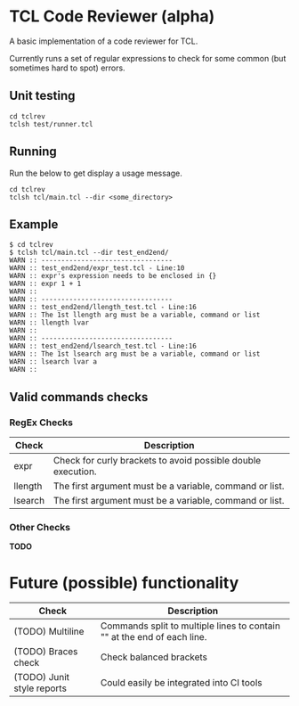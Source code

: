 # TCL Code Reviewer (alpha)

A basic implementation of a code reviewer for TCL.

Currently runs a set of regular expressions to check for some common (but sometimes hard to spot) errors.

## Unit testing

```
cd tclrev
tclsh test/runner.tcl
```

## Running

Run the below to get display a usage message.

```
cd tclrev
tclsh tcl/main.tcl --dir <some_directory>
```

## Example

```
$ cd tclrev
$ tclsh tcl/main.tcl --dir test_end2end/
WARN :: ---------------------------------
WARN :: test_end2end/expr_test.tcl - Line:10
WARN :: expr's expression needs to be enclosed in {}
WARN :: expr 1 + 1
WARN ::
WARN :: ---------------------------------
WARN :: test_end2end/llength_test.tcl - Line:16
WARN :: The 1st llength arg must be a variable, command or list
WARN :: llength lvar
WARN ::
WARN :: ---------------------------------
WARN :: test_end2end/lsearch_test.tcl - Line:16
WARN :: The 1st lsearch arg must be a variable, command or list
WARN :: lsearch lvar a
WARN ::
```

## Valid commands checks

### RegEx Checks

| Check | Description |
| ---   | ---         |
| expr | Check for curly brackets to avoid possible double execution. |
| llength | The first argument must be a variable, command or list. |
| lsearch | The first argument must be a variable, command or list. |

### Other Checks

**TODO**

# Future (possible) functionality

| Check | Description |
| ---   | ---         |
| (TODO) Multiline | Commands split to multiple lines to contain "\" at the end of each line.|
| (TODO) Braces check | Check balanced brackets|
| (TODO) Junit style reports | Could easily be integrated into CI tools|
